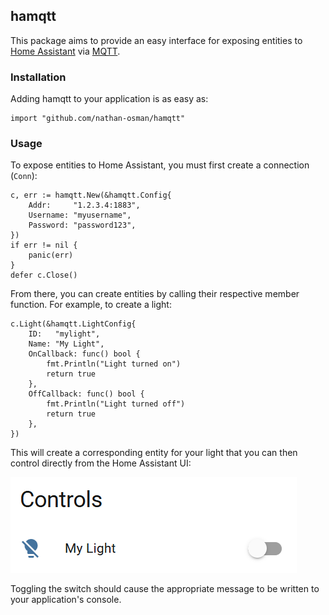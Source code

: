 ## hamqtt

This package aims to provide an easy interface for exposing entities to [Home Assistant](https://www.home-assistant.io/) via [MQTT](https://mqtt.org/).

### Installation

Adding hamqtt to your application is as easy as:

```golang
import "github.com/nathan-osman/hamqtt"
```

### Usage

To expose entities to Home Assistant, you must first create a connection (`Conn`):

```golang
c, err := hamqtt.New(&hamqtt.Config{
    Addr:     "1.2.3.4:1883",
    Username: "myusername",
    Password: "password123",
})
if err != nil {
    panic(err)
}
defer c.Close()
```

From there, you can create entities by calling their respective member function. For example, to create a light:

```golang
c.Light(&hamqtt.LightConfig{
    ID:   "mylight",
    Name: "My Light",
    OnCallback: func() bool {
        fmt.Println("Light turned on")
        return true
    },
    OffCallback: func() bool {
        fmt.Println("Light turned off")
        return true
    },
})
```

This will create a corresponding entity for your light that you can then control directly from the Home Assistant UI:

![Screenshot of light control in Home Assistant](https://github.com/nathan-osman/hamqtt/blob/main/dist/example-light.png?raw=true)

Toggling the switch should cause the appropriate message to be written to your application's console.
